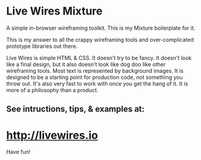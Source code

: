 Live Wires Mixture
=========

A simple in-browser wireframing toolkit. This is my Mixture boilerplate for it.

This is my answer to all the crappy wireframing tools and over-complicated prototype libraries out there.

Live Wires is simple HTML & CSS. It doesn't try to be fancy. It doesn't look like a final design, but it also doesn't look like dog doo like other wireframing tools. Most text is represented by background images. It is designed to be a starting point for production code, not something you throw out. It's also very fast to work with once you get the hang of it. It is more of a philosophy than a product.

## See intructions, tips, & examples at:

# http://livewires.io

Have fun!